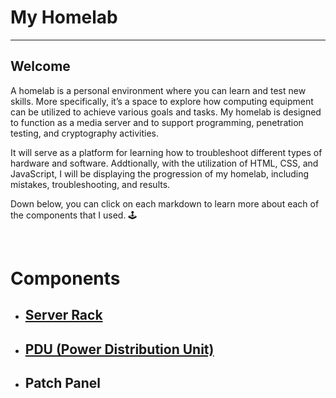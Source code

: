 <h1> My Homelab</h1>
<hr> 
<h2> Welcome </h2>
<p> A homelab is a personal environment where you can learn and test new skills. More specifically, it’s a space to explore how computing equipment can be utilized to achieve various goals and tasks. My homelab is designed to function as a media server and to support programming, penetration testing, and cryptography activities. 
<br>
  
It will serve as a platform for learning how to troubleshoot different types of hardware and software. Addtionally, with the utilization of HTML, CSS, and JavaScript, I will be displaying the progression of my homelab, including mistakes, troubleshooting, and results.
<br> 

Down below, you can click on each markdown to learn more about each of the components that I used.  🕹️
  
<br>

<h1> Components </h1>

- <h2> <a href="ServerRack.md"> Server Rack </a> </h2>
- <h2> <a href ="PDU.md"> PDU (Power Distribution Unit) </a> </h2>
- <h2> <a href ="PatchP.md"> </a> Patch Panel </h2>


